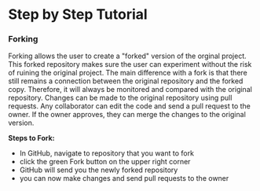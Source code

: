 # Step by Step Tutorial

### Forking
Forking allows the user to create a "forked" version of the orginal project. This forked repository makes sure the user can experiment without the risk of ruining the original project. The main difference with a fork is that there still remains a connection between the original repository and the forked copy. Therefore, it will always be monitored and compared with the original repository. Changes can be  made to the original repository using pull requests. Any collaborator can edit the code and send a pull request to the owner. If the owner approves, they can merge the changes to the original version.

**Steps to Fork:**
* In GitHub, navigate to repository that you want to fork
* click the green Fork button on the upper right corner
* GitHub will send you the newly forked repository
* you can now make changes and send pull requests to the owner
